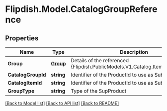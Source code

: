 # Flipdish.Model.CatalogGroupReference
## Properties

Name | Type | Description | Notes
------------ | ------------- | ------------- | -------------
**Group** | [**Group**](Group.md) | Details of the referenced {Flipdish.PublicModels.V1.Catalog.Items.CatalogItem} | [optional] 
**CatalogGroupId** | **string** | Identifier of the ProductId to use as SubProduct | 
**CatalogItemId** | **string** | Identifier of the ProductId to use as SubProduct | [optional] 
**GroupType** | **string** | Type of the SupProduct | 

[[Back to Model list]](../README.md#documentation-for-models) [[Back to API list]](../README.md#documentation-for-api-endpoints) [[Back to README]](../README.md)

